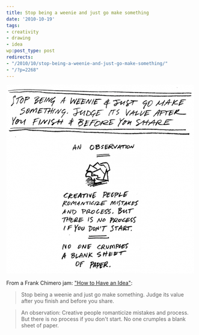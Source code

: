 ```yaml
---
title: Stop being a weenie and just go make something
date: '2010-10-19'
tags:
- creativity
- drawing
- idea
wp:post_type: post
redirects:
- "/2010/10/stop-being-a-weenie-and-just-go-make-something/"
- "/?p=2268"
---
```


![](2010-10-19-Stop-being-a-weenie-and-just-go-make-something/weenie-500x502.png "weenie")

From a Frank Chimero jam: ["How to Have an Idea"](http://www.frankchimero.com/idea/):

> Stop being a weenie and just go make something. Judge its value after you finish and before you share.

>

> An observation: Creative people romanticize mistakes and process. But there is no process if you don't start. No one crumples a blank sheet of paper.
